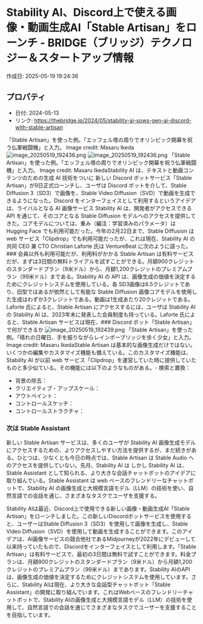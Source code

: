 # Stability AI、Discord上で使える画像・動画生成AI「Stable Artisan」をローンチ - BRIDGE（ブリッジ）テクノロジー＆スタートアップ情報

作成日: 2025-05-19 19:24:36

## プロパティ

- 日付: 2024-05-13
- リンク: https://thebridge.jp/2024/05/stability-ai-sows-gen-ai-discord-with-stable-artisan

「Stable Artisan」を使った例。「エッフェル塔の周りでオリンピック開幕を祝う仏軍戦闘機」と入力。 Image credit: Masaru Ikeda![image_20250519_192436.png](../assets/image_20250519_192436.png)
![image_20250519_192436.png](../assets/image_20250519_192436.png)
「Stable Artisan」を使った例。「エッフェル塔の周りでオリンピック開幕を祝う仏軍戦闘機」と入力。 Image credit: Masaru IkedaStability AI は、テキストと動画コンテンツのための生成 AI 技術をついに 新しい Discord ボットサービス「Stable Artisan」が9日正式ローンチし、ユーザは Discord ボットを介して、Stable Diffusion 3（SD3）で画像を、Stable Video Diffusion（SVD）で動画を生成できるようになった。Discord をインターフェイスとして利用するというアイデアは、ライバルとなる AI 画像サービス Stability AI は、開発者がアクセスできる API を通じて、そのコアとなる Stable Diffusion モデルへのアクセスを提供してきた。コアモデルについては、重み（編注：学習済みのパラメータ）は Hugging Face でも利用可能だった。今年の2月22日まで、Stable Diffusion は web サービス「Clipdrop」でも利用可能だったが、これは現在、Stability AI の共同 CEO 兼 CTO Christian Laforte 氏は VentureBeat に次のように語った。### 会員以外も利用可能だが、利用料がかかる
Stable Artisan は有料サービスだが、まずは3日間の無料トライアルを試すことができる。月額900クレジットのスタンダードプラン（9米ドル）から、月額1,200クレジットのプレミアムプラン（99米ドル）まである。Stability AI の API は、画像生成の価値を決定するためにクレジットシステムを使用している。各 SD3画像は6.5クレジットであり、旧型ではあるが依然として有能な Stable Diffusion 画像コアモデルを使用した生成はわずか3クレジットである。動画は1生成あたり20クレジットである。Laforte 氏によると、Stable Artisan にアクセスするには、ユーザは Stability AI の Stability AI は、2023年末に発表した会員制度も持っている。Laforte 氏によると、Stable Artisan サービスは現在、### Discord ボット「Stable Artisan」で何ができるか
![image_20250519_192439.png](../assets/image_20250519_192439.png)
「Stable Artisan」を使った例。「晴れの日曜日、手を振りながらレインボーブリッジを歩く少女」と入力。 Image credit: Masaru IkedaStable Artisan は基本的な画像生成だけではない。いくつかの編集やカスタマイズ機能も備えている。このカスタマイズ機能は、Stability AI が以前 web サービス「Clipdrop」を運営していた時に提供していたものと多少似ている。その機能には以下のようなものがある。- 検索と置換：
- 背景の除去：
- クリエイティブ・アップスケール：
- アウトペイント：
- コントロールスケッチ：
- コントロールストラクチャ：
### 次は Stable Assistant
新しい Stable Artisan サービスは、多くのユーザが Stability AI 画像生成モデルにアクセスするための、よりアクセスしやすい方法を提供するが、まだ続きがある。ひとつは、少なくとも今日の時点では、Stable Artisan は Stable Audio へのアクセスを提供していない。先月、Stability AI は しかし Stability AI は、Stable Assistant として知られる、より大きな会話チャットボットのアイデアに取り組んでいる。Stable Assistant は web ベースのフレンドリーなチャットボットで、Stability AI の画像生成と大規模言語モデル（LLM）の技術を使い、自然言語での会話を通じ、さまざまなタスクでユーザを支援する。

Stability AIは最近、Discord上で使用できる新しい画像・動画生成AI「Stable Artisan」をローンチしました。この新しいDiscordボットサービスを使用すると、ユーザーはStable Diffusion 3（SD3）を使用して画像を生成し、Stable Video Diffusion（SVD）を使用して動画を生成することができます。このアイデアは、AI画像サービスの競合他社であるMidjourneyが2022年にデビューして以来持っていたもので、Discordをインターフェイスとして利用します。「Stable Artisan」は有料サービスで、最初の3日間は無料で試すことができます。料金プランは、月額900クレジットのスタンダードプラン（9米ドル）から月額1,200クレジットのプレミアムプラン（99米ドル）まであります。Stability AIのAPIは、画像生成の価値を決定するためにクレジットシステムを使用しています。さらに、Stability AIは現在、より大きな会話型チャットボット「Stable Assistant」の開発に取り組んでいます。これはWebベースのフレンドリーチャットボットで、Stability AIの画像生成と大規模言語モデル（LLM）の技術を使用して、自然言語での会話を通じてさまざまなタスクでユーザーを支援することを目指しています。